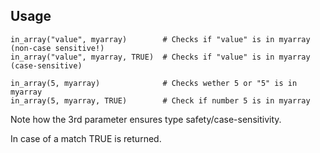 ## Usage

    in_array("value", myarray)        # Checks if "value" is in myarray (non-case sensitive!)
    in_array("value", myarray, TRUE)  # Checks if "value" is in myarray (case-sensitive)
    
    in_array(5, myarray)              # Checks wether 5 or "5" is in myarray
    in_array(5, myarray, TRUE)        # Check if number 5 is in myarray

Note how the 3rd parameter ensures type safety/case-sensitivity.

In case of a match TRUE is returned.
